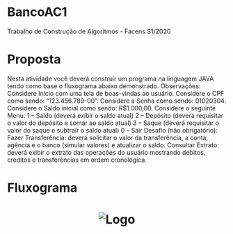 # BancoAC1
Trabalho de Construção de Algoritmos - Facens S1/2020

# Proposta
Nesta atividade você deverá construir um programa na linguagem JAVA tendo como base o fluxograma
abaixo demonstrado.
Observações:
  Considere Início com uma tela de boas-vindas ao usuário.
  Considere o CPF como sendo: “123.456.789-00”.
  Considere a Senha como sendo: 01020304.
  Considere o Saldo inicial como sendo: R$1.000,00.
  Considere o seguinte Menu:
    1 – Saldo (deverá exibir o saldo atual)
    2 – Depósito (deverá requisitar o valor do depósito e somar ao saldo atual)
    3 – Saque (deverá requisitar o valor do saque e subtrair o saldo atual)
    0 – Sair
Desafio (não obrigatório):
  Fazer Transferência: deverá solicitar o valor da transferência, a conta, agência e o banco (simular
valores) e atualizar o saldo.
  Consultar Extrato: deverá exibir o extrato das operações do usuário mostrando débitos, créditos e
transferências em ordem cronológica.

# Fluxograma
<h1 align="center">
    <img alt="Logo" src="https://ik.imagekit.io/otaviolage/BancoAC1_Fluxograma_XiYfRgRJh.PNG" />
    <br>
</h1>
